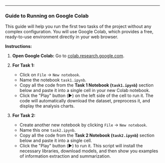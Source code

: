 
-----

### **Guide to Running on Google Colab**

This guide will help you run the first two tasks of the project without any complex configuration. You will use Google Colab, which provides a free, ready-to-use environment directly in your web browser.

**Instructions:**

1.  **Open Google Colab:** Go to [colab.research.google.com](https://colab.research.google.com).

2.  **For Task 1:**

      * Click on `File` -\> `New notebook`.
      * Name the notebook `task1.ipynb`.
      * Copy all the code from the **Task 1 Notebook (`task1.ipynb`)** section below and paste it into a single cell in your new Colab notebook.
      * Click the "Play" button (▶️) on the left side of the cell to run it. The code will automatically download the dataset, preprocess it, and display the analysis charts.

3.  **For Task 2:**

      * Create another new notebook by clicking `File` -\> `New notebook`.
      * Name this one `task2.ipynb`.
      * Copy all the code from the **Task 2 Notebook (`task2.ipynb`)** section below and paste it into a single cell.
      * Click the "Play" button (▶️) to run it. This script will install the necessary libraries, download models, and then show you examples of information extraction and summarization.
